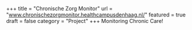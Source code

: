 +++
title = "Chronische Zorg Monitor"
url = "www.chronischezorgmonitor.healthcampusdenhaag.nl/"
featured = true
draft = false
category = "Project" 
+++
Monitoring Chronic Care!